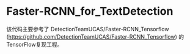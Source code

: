 # Faster-RCNN_for_TextDetection

该代码主要参考了 DetectionTeamUCAS/Faster-RCNN_Tensorflow (https://github.com/DetectionTeamUCAS/Faster-RCNN_Tensorflow)
的TensorFlow复现工程。

